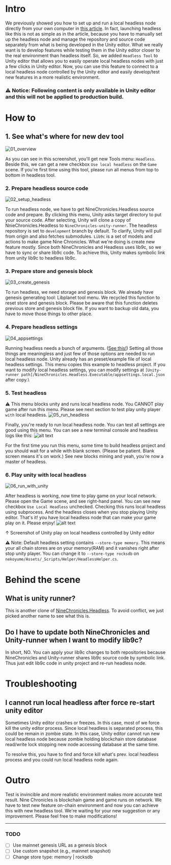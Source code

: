 # Intro

We previously showed you how to set up and run a local headless node directly from your own computer in [this article](./build-and-run-your-own-nine-chronicles-server-a-k-a-headless).
In fact, launching headless like this is not as simple as in the article, because you have to manually set up the headless node and manage the repository and source code separately from what is being developed in the Unity editor.
What we really want is to develop features while testing them in the Unity editor closer to the real environment than headless itself.
So, we added `Headless Tool` to Unity editor that allows you to easily operate local headless nodes with just a few clicks in Unity editor. Now, you can use this feature to connect to a local headless node controlled by the Unity editor and easily develop/test new features in a more realistic environment.

### :warning: Notice: Following content is only available in Unity editor and this will not be applied to production build.

# How to

## 1. See what's where for new dev tool

![01_overview](/images/en/forum-trunk/run-your-own-local-headless-node-controlled-by-unity-editor/image.png)

As you can see in this screenshot, you'll get new Tools menu: `Headless`. Beside this, we can get a new checkbox `Use local headless` on the `Game` scene.
If you're first time using this tool, please run all menus from top to bottom in  headless tool.

### 2. Prepare headless source code

![02_setup_headless](/images/en/forum-trunk/run-your-own-local-headless-node-controlled-by-unity-editor/image-1.png)

To run headless node, we have to get NineChronicles.Headless source code and prepare. By clicking this menu, Unity asks target directory to put your source code. After selecting, Unity will clone a copy of NnieChronicles.Headless to `NineChronicles-unity-runner`.
The headless repository is set to `development` branch by default. To clarify, Unity will pull from origin and also fetches submodules.
`Lib9c` is a set of models and actions to make game Nine Chronicles. What we're doing is create new feature mostly. Since both NineChronicles and Headless uses lib9c, so we have to sync or share lib9c code. To achieve this, Unity makes symbolic link from unity lib9c to headless lib9c.

### 3. Prepare store and genesis block

![03_create_genesis](/images/en/forum-trunk/run-your-own-local-headless-node-controlled-by-unity-editor/image-2.png)

To run headless, we need storage and genesis block. We already have genesis generating tool: Libplanet tool menu. We recycled this function to reset store and genesis block. 
Please be aware that this function deletes previous store and genesis block file. If you want to backup old data, you have to move those things to other place.

### 4. Prepare headless settings

![04_appsettings](/images/en/forum-trunk/run-your-own-local-headless-node-controlled-by-unity-editor/image-3.png)

Running headless needs a bunch of arguments. ([See this!](https://github.com/planetarium/NineChronicles.Headless#run)) Setting all those things are meaningless and just few of those options are needed to run local headless node.
Unity already has an preset/example file of local headless settings. This menu copies this example to headless project. If you want to modify local headless settings, you can modify settings at `[Unity-runner path]/NineChronicles.Headless.Executable/appsettings.local.json` after copy.\

### 5. Test headless

:warning: This menu blocks unity and runs local headless node. You CANNOT play game after run this menu. Please see next section to test play unity player `with` local headless.
![05_run_headless](/images/en/forum-trunk/run-your-own-local-headless-node-controlled-by-unity-editor/image-4.png)

Finally, you're ready to run local headless node. You can test all settings are good using this menu. You can see a new terminal console and headless logs like this: 
![alt text](/images/en/forum-trunk/run-your-own-local-headless-node-controlled-by-unity-editor/image-5.png)

For the first time you run this menu, some time to build headless project and you should wait for a while with blank screen. (Please be patient. Blank screen means it's on work.)
See new blocks mining and yeah, you're now a master of headless.

### 6. Play unity with local headless

![06_run_with_unity](/images/en/forum-trunk/run-your-own-local-headless-node-controlled-by-unity-editor/image-6.png)

After headless is working, now time to play game on your local network. Please open the Game scene, and see right-hand panel. You can see new checkbox `Use Local Headless` unchecked. Checking this runs local headless using subprocess. And the headless closes when you stop playing Unity editor.
That's it! you have local headless node that can make your game play on it. Please enjoy!
![alt text](/images/en/forum-trunk/run-your-own-local-headless-node-controlled-by-unity-editor/image-7.png)

↑ Screenshot of Unity play on local headless controlled by Unity editor

:warning: Note: Default headless setting contains `--store-type memory`. This means your all chain stores are on your memory(RAM) and it vanishes right after stop unity player. You can change it to `--store-type rocksdb` on `nekoyume/Assets/_Scripts/Helper/HeadlessHelper.cs`. 

# Behind the scene

## What is unity runner?

This is another clone of [NineChronicles.Headless](https://github.com/planetarium/NineChronicles.Headless). To avoid conflict, we just picked another name to see what this is.

## Do I have to update both NineChronicles and Unity-runner when I want to modify lib9c?

In short, NO. You can apply your lib9c changes to both repositories because NineChronicles and Unity-runner shares lib9c source code by symbolic link. Thus just edit lib9c code in unity project and re-run headless node.

# Troubleshooting

## I cannot run local headless after force re-start unity editor

Sometimes Unity editor crashes or freezes. In this case, most of we force kill the unity editor process. Since local headless is separated process, this could be remain in zombie state. In this case, Unity editor cannot run new local headless node because zombie holding blockchain store database read/write lock stopping new node accessing database at the same time.

To resolve this, you have to find and force kill what's prev. local headless process and you could run local headless node again.

# Outro

Test is invincible and more realistic environment makes more accurate test result. Nine Chronicles is blockchain game and game runs on network. We have to test new feature on-chain environment and now you can achieve this with new headless tool.
We're waiting for your new suggestion or any improvement. Please feel free to make modifications!

---

### TODO
- [ ] Use mainnet genesis URL as a genesis block
- [ ] Use custom snapshot (e.g., mainnet snapshot)
- [ ] Change store type: memory | rocksdb
